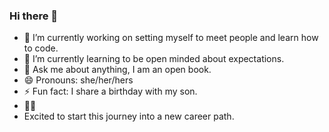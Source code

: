 ### Hi there 👋

- 🔭 I’m currently working on setting myself to meet people and learn how to code. 
- 🌱 I’m currently learning to be open minded about expectations.
- 💬 Ask me about anything, I am an open book. 
- 😄 Pronouns: she/her/hers
- ⚡ Fun fact: I share a birthday with my son. 
- :weight_lifting_woman:
- Excited to start this journey into a new career path. 
